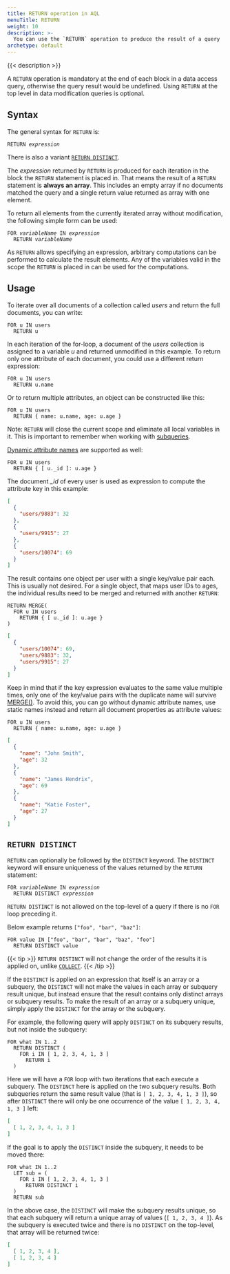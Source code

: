 ```yaml
---
title: RETURN operation in AQL
menuTitle: RETURN
weight: 10
description: >-
  You can use the `RETURN` operation to produce the result of a query
archetype: default
---
```

{{< description >}}

A `RETURN` operation is mandatory at the end of each block in a data access query,
otherwise the query result would be undefined. Using `RETURN` at the top level
in data modification queries is optional.

## Syntax

The general syntax for `RETURN` is:

<pre><code>RETURN <em>expression</em></code></pre>

There is also a variant [`RETURN DISTINCT`](#return-distinct).

The *expression* returned by `RETURN` is produced for each iteration in the block the
`RETURN` statement is placed in. That means the result of a `RETURN` statement
is **always an array**. This includes an empty array if no documents matched the
query and a single return value returned as array with one element.

To return all elements from the currently iterated array without modification,
the following simple form can be used:

<pre><code>FOR <em>variableName</em> IN <em>expression</em>
  RETURN <em>variableName</em></code></pre>

As `RETURN` allows specifying an expression, arbitrary computations can be
performed to calculate the result elements. Any of the variables valid in the
scope the `RETURN` is placed in can be used for the computations.

## Usage

To iterate over all documents of a collection called *users* and return the
full documents, you can write:

```aql
FOR u IN users
  RETURN u
```

In each iteration of the for-loop, a document of the *users* collection is
assigned to a variable *u* and returned unmodified in this example. To return
only one attribute of each document, you could use a different return expression:

```aql
FOR u IN users
  RETURN u.name
```

Or to return multiple attributes, an object can be constructed like this:

```aql
FOR u IN users
  RETURN { name: u.name, age: u.age }
```

Note: `RETURN` will close the current scope and eliminate all local variables in it.
This is important to remember when working with [subqueries](../fundamentals/subqueries.md).

[Dynamic attribute names](../fundamentals/data-types.md#objects--documents) are
supported as well:

```aql
FOR u IN users
  RETURN { [ u._id ]: u.age }
```

The document *_id* of every user is used as expression to compute the
attribute key in this example:

```json
[
  {
    "users/9883": 32
  },
  {
    "users/9915": 27
  },
  {
    "users/10074": 69
  }
]
```

The result contains one object per user with a single key/value pair each.
This is usually not desired. For a single object, that maps user IDs to ages,
the individual results need to be merged and returned with another `RETURN`:

```aql
RETURN MERGE(
  FOR u IN users
    RETURN { [ u._id ]: u.age }
)
```

```json
[
  {
    "users/10074": 69,
    "users/9883": 32,
    "users/9915": 27
  }
]
```

Keep in mind that if the key expression evaluates to the same value multiple
times, only one of the key/value pairs with the duplicate name will survive
[MERGE()](../functions/document-object.md#merge). To avoid this, you can go without
dynamic attribute names, use static names instead and return all document
properties as attribute values:

```aql
FOR u IN users
  RETURN { name: u.name, age: u.age }
```

```json
[
  {
    "name": "John Smith",
    "age": 32
  },
  {
    "name": "James Hendrix",
    "age": 69
  },
  {
    "name": "Katie Foster",
    "age": 27
  }
]
```

## `RETURN DISTINCT`

`RETURN` can optionally be followed by the `DISTINCT` keyword.
The `DISTINCT` keyword will ensure uniqueness of the values returned by the
`RETURN` statement:

<pre><code>FOR <em>variableName</em> IN <em>expression</em>
  RETURN DISTINCT <em>expression</em></code></pre>

`RETURN DISTINCT` is not allowed on the top-level of a query if there is no `FOR`
loop preceding it.

Below example returns `["foo", "bar", "baz"]`:

```aql
FOR value IN ["foo", "bar", "bar", "baz", "foo"]
  RETURN DISTINCT value
```

{{< tip >}}
`RETURN DISTINCT` will not change the order of the results it is applied on,
unlike [`COLLECT`](collect.md#collect-vs-return-distinct).
{{< /tip >}}

If the `DISTINCT` is applied on an expression that itself is an array or a subquery, 
the `DISTINCT` will not make the values in each array or subquery result unique, but instead
ensure that the result contains only distinct arrays or subquery results. To make
the result of an array or a subquery unique, simply apply the `DISTINCT` for the
array or the subquery.

For example, the following query will apply `DISTINCT` on its subquery results,
but not inside the subquery:

```aql
FOR what IN 1..2
  RETURN DISTINCT (
    FOR i IN [ 1, 2, 3, 4, 1, 3 ] 
      RETURN i
  )
```

Here we will have a `FOR` loop with two iterations that each execute a subquery. The
`DISTINCT` here is applied on the two subquery results. Both subqueries return the
same result value (that is `[ 1, 2, 3, 4, 1, 3 ]`), so after `DISTINCT` there will
only be one occurrence of the value `[ 1, 2, 3, 4, 1, 3 ]` left:

```json
[
  [ 1, 2, 3, 4, 1, 3 ]
]
```

If the goal is to apply the `DISTINCT` inside the subquery, it needs to be moved
there:

```aql
FOR what IN 1..2
  LET sub = (
    FOR i IN [ 1, 2, 3, 4, 1, 3 ] 
      RETURN DISTINCT i
  ) 
  RETURN sub
```

In the above case, the `DISTINCT` will make the subquery results unique, so that
each subquery will return a unique array of values (`[ 1, 2, 3, 4 ]`). As the subquery
is executed twice and there is no `DISTINCT` on the top-level, that array will be
returned twice:

```json
[
  [ 1, 2, 3, 4 ],
  [ 1, 2, 3, 4 ]
]
```
